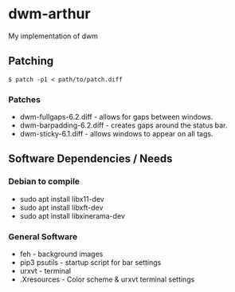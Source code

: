 # dwm-arthur
My implementation of dwm

## Patching

    $ patch -p1 < path/to/patch.diff

### Patches
* dwm-fullgaps-6.2.diff - allows for gaps between windows.
* dwm-barpadding-6.2.diff - creates gaps around the status bar.
* dwm-sticky-6.1.diff - allows windows to appear on all tags.

## Software Dependencies / Needs

### Debian to compile
* sudo apt install libx11-dev
* sudo apt install libxft-dev
* sudo apt install libxinerama-dev

### General Software
* feh - background images
* pip3 psutils - startup script for bar settings
* urxvt - terminal
* .Xresources - Color scheme & urxvt terminal settings

